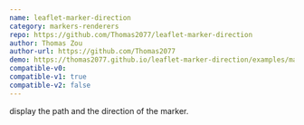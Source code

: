 ```yaml
---
name: leaflet-marker-direction
category: markers-renderers
repo: https://github.com/Thomas2077/leaflet-marker-direction
author: Thomas Zou
author-url: https://github.com/Thomas2077
demo: https://thomas2077.github.io/leaflet-marker-direction/examples/marker-direction.html
compatible-v0:
compatible-v1: true
compatible-v2: false
---
```


display the path and the direction of the marker.

